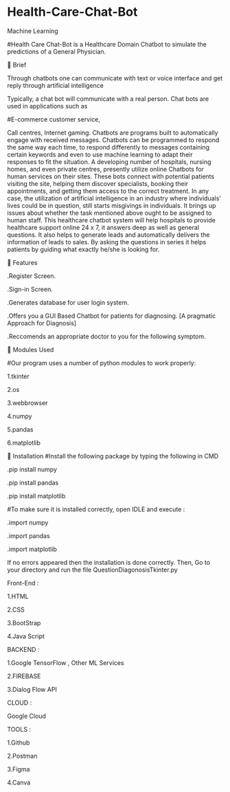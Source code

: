 # Health-Care-Chat-Bot
 Machine Learning

#Health Care Chat-Bot is a Healthcare Domain Chatbot to simulate the predictions of a General Physician.

📃 Brief

Through chatbots one can communicate with text or voice interface and get reply through artificial intelligence

Typically, a chat bot will communicate with a real person. Chat bots are used in applications such as

#E-commerce customer service,

Call centres,
Internet gaming.
Chatbots are programs built to automatically engage with received messages. Chatbots can be programmed to respond the same way each time, to respond differently to messages containing certain keywords and even to use machine learning to adapt their responses to fit the situation. A developing number of hospitals, nursing homes, and even private centres, presently utilize online Chatbots for human services on their sites. These bots connect with potential patients visiting the site, helping them discover specialists, booking their appointments, and getting them access to the correct treatment. In any case, the utilization of artificial intelligence in an industry where individuals’ lives could be in question, still starts misgivings in individuals. It brings up issues about whether the task mentioned above ought to be assigned to human staff. This healthcare chatbot system will help hospitals to provide healthcare support online 24 x 7, it answers deep as well as general questions. It also helps to generate leads and automatically delivers the information of leads to sales. By asking the questions in series it helps patients by guiding what exactly he/she is looking for.

📇 Features

.Register Screen.

.Sign-in Screen.

.Generates database for user login system.

.Offers you a GUI Based Chatbot for patients for diagnosing. [A pragmatic Approach for Diagnosis]

.Reccomends an appropriate doctor to you for the following symptom.

📜 Modules Used

#Our program uses a number of python modules to work properly:

1.tkinter

2.os

3.webbrowser

4.numpy

5.pandas

6.matplotlib

🔳 Installation
#Install the following package by typing the following in CMD

.pip install numpy

.pip install pandas

.pip install matplotlib

#To make sure it is installed correctly, open IDLE and execute :

.import numpy

.import pandas

.import matplotlib

If no errors appeared then the installation is done correctly. Then, Go to your directory and run the file QuestionDiagonosisTkinter.py

Front-End :

1.HTML

2.CSS

3.BootStrap

4.Java Script

BACKEND :

1.Google TensorFlow , Other ML Services

2.FIREBASE

3.Dialog Flow API

CLOUD :

Google Cloud

TOOLS :

1.Github

2.Postman

3.Figma

4.Canva
